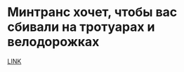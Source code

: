 # Минтранс хочет, чтобы вас сбивали на тротуарах и велодорожках



[LINK](https://varlamov.ru/3665334.html)